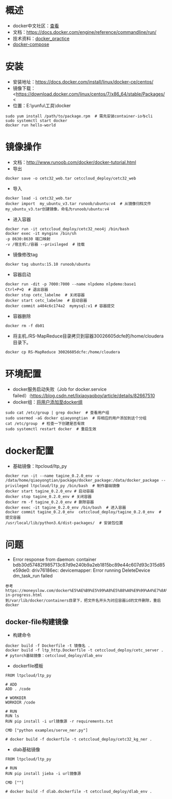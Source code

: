 # 概述

- docker中文社区：[查看](http://www.docker.org.cn/)
- 文档：https://docs.docker.com/engine/reference/commandline/run/
- 技术资料：[docker_practice](https://yeasy.gitbooks.io/docker_practice/)
- [docker-compose](http://wiki.jikexueyuan.com/project/docker-technology-and-combat/commands.html)

# 安装

- 安装地址：<https://docs.docker.com/install/linux/docker-ce/centos/>
- 镜像下载：<https://download.docker.com/linux/centos/7/x86_64/stable/Packages/<
- 位置：E:\yunfu\工具\docker

~~~
sudo yum install /path/to/package.rpm  # 需先安装container-io与cli
sudo systemctl start docker
docker run hello-world
~~~

# 镜像操作

- 文档：http://www.runoob.com/docker/docker-tutorial.html
- 导出

~~~
docker save -o cetc32_web.tar cetccloud_deploy/cetc32_web
~~~

- 导入

~~~
docker load -i cetc32_web.tar
docker import  my_ubuntu_v3.tar runoob/ubuntu:v4  # 从镜像归档文件my_ubuntu_v3.tar创建镜像，命名为runoob/ubuntu:v4
~~~

- 进入容器

~~~
docker run -it cetccloud_deploy/cetc32_neo4j /bin/bash
docker exec -it mynginx /bin/sh
-p 8630:8630 端口映射
-v /宿主机:/容器 --privileged  # 挂载
~~~

- 镜像修改tag

~~~
docker tag ubuntu:15.10 runoob/ubuntu
~~~

- 容器启动

~~~
docker run -dit -p 7000:7000 --name nlpdemo nlpdemo:base1
Ctrl+P+Q  # 退出容器
docker stop cetc_labelme  # 关闭容器
docker start cetc_labelme  # 启动容器
docker commit a404c6c174a2  mymysql:v1 # 容器提交
~~~

- 容器删除

~~~
docker rm -f db01
~~~

- 将主机./RS-MapReduce目录拷贝到容器30026605dcfe的/home/cloudera目录下。

~~~
docker cp RS-MapReduce 30026605dcfe:/home/cloudera
~~~

# 环境配置

- docker服务启动失败（Job for docker.service failed）:https://blog.csdn.net/lixiaoyaoboy/article/details/82667510
- docker组：[将用户添加至docker组](https://blog.csdn.net/u013948858/article/details/78429954)

~~~
sudo cat /etc/group | grep docker  # 查看用户组
sudo usermod -aG docker qiaoyongtian  # 将相应的用户添加到这个分组
cat /etc/group  # 检查一下创建是否有效
sudo systemctl restart docker  # 重启生效
~~~

# docker配置

- 基础镜像：ltpcloud/ltp_py

~~~
docker run -it --name tagine_0.2.0_env -v /data/home/qiaoyongtian/package/docker_package:/data/docker_package --privileged ltpcloud/ltp_py /bin/bash  # 制作基础镜像
docker start tagine_0.2.0_env # 启动容器
docker stop tagine_0.2.0_env # 关闭容器
docker rm -f tagine_0.2.0_env # 删除容器
docker exec -it tagine_0.2.0_env /bin/bash  # 进入容器
docker commit tagine_0.2.0_env  cetccloud_deploy/tagine_0.2.0_env  # 提交容器
/usr/local/lib/python3.6/dist-packages/  # 安装包位置
~~~

# 问题

- Error response from daemon: container bdb30d57482f985713c87d9e240b9a2eb1815bc89e44c607d93c315d85e59de0: driv76186ec: devicemapper: Error running DeleteDevice dm_task_run failed

~~~
参考https://moneyslow.com/docker%E5%AE%B9%E5%99%A8%E5%88%A0%E9%99%A4%E7%8A%B6%E6%80%81%E4%B8%BAremoval-in-progress.html
到/var/lib/docker/containers目录下，把文件名开头为对应容器id的文件删除，重启docker
~~~

## docker-file构建镜像

- 构建命令

~~~
docker build -f Dockerfile -t 镜像名 .
docker build -f ltp_http.Dockerfile -t cetccloud_deploy/cetc_server .
# pytorch基础镜像：cetccloud_deploy/dlab_env
~~~

- dockerfile模板

~~~
FROM ltpcloud/ltp_py

# ADD
ADD . /code

# WORKDIR
WORKDIR /code

# RUN
RUN ls
RUN pip install -i url镜像源 -r requirements.txt

CMD ["python examples/serve_ner.py"]

# docker build -f dockerfile -t cetccloud_deploy/cetc32_kg_ner .
~~~

- dlab基础镜像

~~~
FROM ltpcloud/ltp_py

# RUN
RUN pip install jieba -i url镜像源

CMD [""]

# docker build -f dlab.dockerfile -t cetccloud_deploy/dlab_env .
~~~